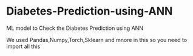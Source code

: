 # Diabetes-Prediction-using-ANN
ML model to Check the Diabetes Prediction using ANN


We used Pandas,Numpy,Torch,Sklearn and mnore in this so you need to import all this
